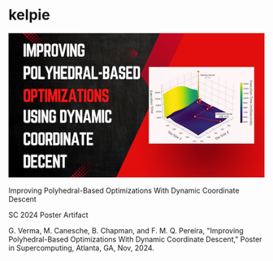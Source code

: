 # kelpie

![Thumbnail](images/kelpie.jpg)

Improving Polyhedral-Based Optimizations With Dynamic Coordinate Descent


SC 2024 Poster Artifact

G. Verma, M. Canesche, B. Chapman, and F. M. Q. Pereira, "Improving Polyhedral-Based Optimizations With Dynamic Coordinate Descent," Poster in Supercomputing, Atlanta, GA, Nov, 2024.
